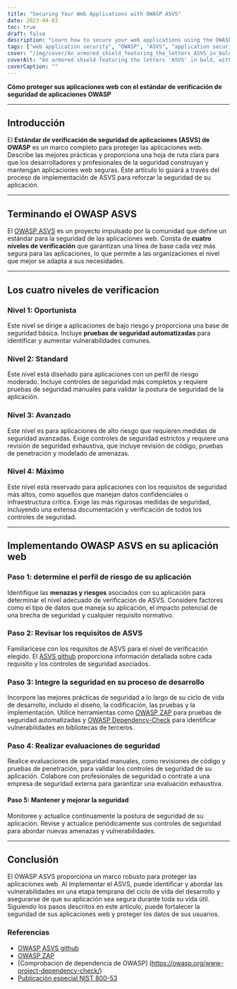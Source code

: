 ```yaml
---
title: "Securing Your Web Applications with OWASP ASVS"
date: 2023-04-03
toc: true
draft: false
description: "Learn how to secure your web applications using the OWASP Application Security Verification Standard (ASVS) to meet the most rigorous security measures and protect against common vulnerabilities."
tags: ["web application security", "OWASP", "ASVS", "application security", "security standards", "cybersecurity", "vulnerability management", "secure coding", "penetration testing", "threat modeling", "security controls", "security assessment", "automated security testing", "manual security testing", "secure development lifecycle", "security best practices", "data security", "risk management", "compliance", "information security"]
cover: "/img/cover/An_armored_shield_featuring_the_letters_ASVS_in_bold.png"
coverAlt: "An armored shield featuring the letters 'ASVS' in bold, with the shield protecting a web application behind it"
coverCaption: ""
---
```


 **Cómo proteger sus aplicaciones web con el estándar de verificación de seguridad de aplicaciones OWASP**  ______  ## Introducción  El **Estándar de verificación de seguridad de aplicaciones (ASVS) de OWASP** es un marco completo para proteger las aplicaciones web. Describe las mejores prácticas y proporciona una hoja de ruta clara para que los desarrolladores y profesionales de la seguridad construyan y mantengan aplicaciones web seguras. Este artículo lo guiará a través del proceso de implementación de ASVS para reforzar la seguridad de su aplicación.  ______  ## Terminando el OWASP ASVS  El [OWASP ASVS](https://owasp.org/www-project-application-security-verification-standard/) es un proyecto impulsado por la comunidad que define un estándar para la seguridad de las aplicaciones web. Consta de **cuatro niveles de verificación** que garantizan una línea de base cada vez más segura para las aplicaciones, lo que permite a las organizaciones el nivel que mejor se adapta a sus necesidades.  ______  ## Los cuatro niveles de verificacion  ### Nivel 1: Oportunista  Este nivel se dirige a aplicaciones de bajo riesgo y proporciona una base de seguridad básica. Incluye **pruebas de seguridad automatizadas** para identificar y aumentar vulnerabilidades comunes.  ### Nivel 2: Standard  Este nivel está diseñado para aplicaciones con un perfil de riesgo moderado. Incluye controles de seguridad más completos y requiere pruebas de seguridad manuales para validar la postura de seguridad de la aplicación.  ### Nivel 3: Avanzado  Este nivel es para aplicaciones de alto riesgo que requieren medidas de seguridad avanzadas. Exige controles de seguridad estrictos y requiere una revisión de seguridad exhaustiva, que incluye revisión de código, pruebas de penetración y modelado de amenazas.  ### Nivel 4: Máximo  Este nivel está reservado para aplicaciones con los requisitos de seguridad más altos, como aquellos que manejan datos confidenciales o infraestructura crítica. Exige las más rigurosas medidas de seguridad, incluyendo una extensa documentación y verificación de todos los controles de seguridad.  ______  ## Implementando OWASP ASVS en su aplicación web  ### Paso 1: determine el perfil de riesgo de su aplicación  Identifique las **menazas y riesgos** asociados con su aplicación para determinar el nivel adecuado de verificación de ASVS. Considere factores como el tipo de datos que maneja su aplicación, el impacto potencial de una brecha de seguridad y cualquier requisito normativo.  ### Paso 2: Revisar los requisitos de ASVS  Familiarícese con los requisitos de ASVS para el nivel de verificación elegido. El [ASVS github](https://github.com/OWASP/ASVS) proporciona información detallada sobre cada requisito y los controles de seguridad asociados.  ### Paso 3: Integre la seguridad en su proceso de desarrollo  Incorpore las mejores prácticas de seguridad a lo largo de su ciclo de vida de desarrollo, incluido el diseño, la codificación, las pruebas y la implementación. Utilice herramientas como [OWASP ZAP](https://www.zaproxy.org/) para pruebas de seguridad automatizadas y [OWASP Dependency-Check](https://owasp.org/www-project-dependency-check/) para identificar vulnerabilidades en bibliotecas de terceros.  ### Paso 4: Realizar evaluaciones de seguridad  Realice evaluaciones de seguridad manuales, como revisiones de código y pruebas de penetración, para validar los controles de seguridad de su aplicación. Colabore con profesionales de seguridad o contrate a una empresa de seguridad externa para garantizar una evaluación exhaustiva.  #### Paso 5: Mantener y mejorar la seguridad  Monitoree y actualice continuamente la postura de seguridad de su aplicación. Revise y actualice periódicamente sus controles de seguridad para abordar nuevas amenazas y vulnerabilidades.  ______  ## Conclusión  El OWASP ASVS proporciona un marco robusto para proteger las aplicaciones web. Al implementar el ASVS, puede identificar y abordar las vulnerabilidades en una etapa temprana del ciclo de vida del desarrollo y asegurarse de que su aplicación sea segura durante toda su vida útil. Siguiendo los pasos descritos en este artículo, puede fortalecer la seguridad de sus aplicaciones web y proteger los datos de sus usuarios.  ### Referencias  - [OWASP ASVS github](https://github.com/OWASP/ASVS) - [OWASP ZAP](https://www.zaproxy.org/) - [Comprobacion de dependencia de OWASP] (https://owasp.org/www-project-dependency-check/) - [Publicación especial NIST 800-53](https://nvlpubs.nist.gov/nistpubs/SpecialPublications/NIST.SP.800-53r5.pdf)